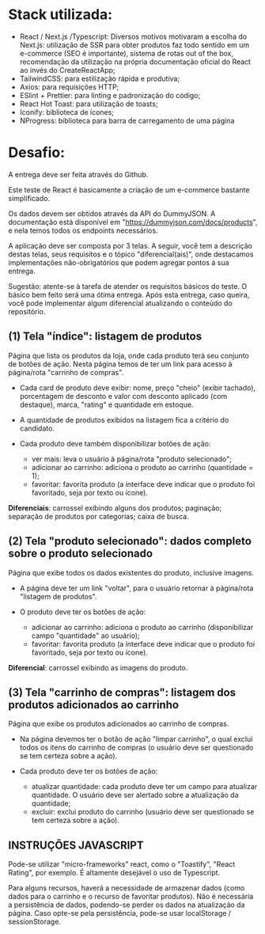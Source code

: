 # Stack utilizada:

- React / Next.js /Typescript: Diversos motivos motivaram a escolha do Next.js: utilização de SSR para obter produtos faz todo sentido em um e-commerce (SEO é importante), sistema de rotas out of the box, recomendação da utilização na própria documentação oficial do React ao invés do CreateReactApp;
- TailwindCSS: para estilização rápida e produtiva;
- Axios: para requisições HTTP;
- ESlint + Prettier: para linting e padronização do código;
- React Hot Toast: para utilização de toasts;
- Iconify: biblioteca de ícones;
- NProgress: biblioteca para barra de carregamento de uma página

# Desafio:

A entrega deve ser feita através do Github.

Este teste de React é basicamente a criação de um e-commerce bastante simplificado.

Os dados devem ser obtidos através da API do DummyJSON. A documentação está disponível em "https://dummyjson.com/docs/products", e nela temos todos os endpoints necessários.

A aplicação deve ser composta por 3 telas. A seguir, você tem a descrição destas telas, seus requisitos e o tópico "diferencial(ais)", onde destacamos implementações não-obrigatórios que podem agregar pontos à sua entrega.

Sugestão: atente-se à tarefa de atender os requisitos básicos do teste. O básico bem feito será uma ótima entrega. Após esta entrega, caso queira, você pode implementar algum diferencial atualizando o conteúdo do repositório.

## (1) Tela "índice": listagem de produtos

Página que lista os produtos da loja, onde cada produto terá seu conjunto de botões de ação. Nesta página temos de ter um link para acesso à página/rota "carrinho de compras".

- Cada card de produto deve exibir: nome, preço "cheio" (exibir tachado), porcentagem de desconto e valor com desconto aplicado (com destaque), marca, "rating" e quantidade em estoque.

- A quantidade de produtos exibidos na listagem fica a critério do candidato.

- Cada produto deve também disponibilizar botões de ação:
  - ver mais: leva o usuário à página/rota "produto selecionado";
  - adicionar ao carrinho: adiciona o produto ao carrinho (quantidade = 1);
  - favoritar: favorita produto (a interface deve indicar que o produto foi favoritado, seja por texto ou ícone).

**Diferenciais**: carrossel exibindo alguns dos produtos; paginação; separação de produtos por categorias; caixa de busca.

## (2) Tela "produto selecionado": dados completo sobre o produto selecionado

Página que exibe todos os dados existentes do produto, inclusive imagens.

- A página deve ter um link "voltar", para o usuário retornar à página/rota "listagem de produtos".

- O produto deve ter os botões de ação:
  - adicionar ao carrinho: adiciona o produto ao carrinho (disponibilizar campo "quantidade" ao usuário);
  - favoritar: favorita produto (a interface deve indicar que o produto foi favoritado, seja por texto ou ícone).

**Diferencial**: carrossel exibindo as imagens do produto.

## (3) Tela "carrinho de compras": listagem dos produtos adicionados ao carrinho

Página que exibe os produtos adicionados ao carrinho de compras.

- Na página devemos ter o botão de ação "limpar carrinho", o qual exclui todos os itens do carrinho de compras (o usuário deve ser questionado se tem certeza sobre a ação).

- Cada produto deve ter os botões de ação:
  - atualizar quantidade: cada produto deve ter um campo para atualizar quantidade. O usuário deve ser alertado sobre a atualização da quantidade;
  - excluir: exclui produto do carrinho (usuário deve ser questionado se tem certeza sobre a ação).

## INSTRUÇÕES JAVASCRIPT

Pode-se utilizar "micro-frameworks" react, como o "Toastify", "React Rating", por exemplo. É altamente desejável o uso de Typescript.

Para alguns recursos, haverá a necessidade de armazenar dados (como dados para o carrinho e o recurso de favoritar produtos). Não é necessária a persistência de dados, podendo-se perder os dados na atualização da página. Caso opte-se pela persistência, pode-se usar localStorage / sessionStorage.
